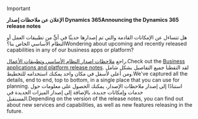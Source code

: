 > [!IMPORTANT]
> <span data-ttu-id="34316-101">**الإعلان عن ملاحظات إصدار Dynamics 365**</span><span class="sxs-lookup"><span data-stu-id="34316-101">**Announcing the Dynamics 365 release notes**</span></span>
>
> <span data-ttu-id="34316-102">هل تتساءل عن الإمكانات القادمة والتي تم إصدارها حديثًا في أيٍّ من تطبيقات العمل أو النظام الأساسي الخاص بنا؟</span><span class="sxs-lookup"><span data-stu-id="34316-102">Wondering about upcoming and recently released capabilities in any of our business apps or platform?</span></span> 
> 
> <span data-ttu-id="34316-103">راجع [ملاحظات اصدار النظام الأساسي وتطبيقات الأعمال](https://go.microsoft.com/fwlink/?linkid=2010158).</span><span class="sxs-lookup"><span data-stu-id="34316-103">Check out the [Business applications and platform release notes](https://go.microsoft.com/fwlink/?linkid=2010158).</span></span> <span data-ttu-id="34316-104">لقد التقطنا جميع التفاصيل بشكل شامل ومن أعلى لأسفل في مكان واحد يمكنك استخدامه للتخطيط.</span><span class="sxs-lookup"><span data-stu-id="34316-104">We've captured all the details, end to end, top to bottom, in a single place that you can use for planning.</span></span> <span data-ttu-id="34316-105">استنادًا إلى إصدار ملاحظات الإصدار، يمكنك الحصول على معلومات حول خدمات وإمكانات جديدة، بالإضافة إلى إصدار الميزات الجديدة في المستقبل.</span><span class="sxs-lookup"><span data-stu-id="34316-105">Depending on the version of the release notes, you can find out about new services and capabilities, as well as new features releasing in the future.</span></span>
